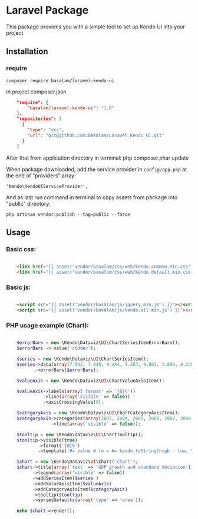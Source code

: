 # Laravel Package

This package provides you with a simple tool to set up Kendo UI into your project

## Installation

### require

`composer require basalam/laravel-kendo-ui`

In project composer.json
```json
    "require": {
	    "basalam/laravel-kendo-ui": "1.0"
	},
    "repositories": [
	  {
		"type": "vcs",
		"url": "git@github.com:Basalam/Laravel_Kendu_Ui.git"
	  }
	]
   ``` 
After that from application directory in terminal:
    php composer.phar update
    
When package downloaded, add the service provider in `config/app.php` at the end of "providers" array:

    'Kendo\KendoUIServiceProvider',
    
And as last run command in terminal to copy assets from package into "public" directory:

    php artisan vendor:publish --tag=public --force

## Usage

### Basic css:
```html

    <link href="{{ asset('vendor/basalam/css/web/kendo.common.min.css') }}" rel="stylesheet" />
    <link href="{{ asset('vendor/basalam/css/web/kendo.default.min.css') }}" rel="stylesheet" />
```
### Basic js:
```html

    <script src="{{ asset('vendor/basalam/js/jquery.min.js') }}"></script>
    <script src="{{ asset('vendor/basalam/js/kendo.all.min.js') }}"></script>
 ```
### PHP usage example (Chart):

```php

    $errorBars = new \Kendo\Dataviz\UI\ChartSeriesItemErrorBars();
    $errorBars -> value('stddev');

    $series = new \Kendo\Dataviz\UI\ChartSeriesItem();
    $series->data(array(7.943, 7.848, 9.284, 9.263, 9.801, 3.890, 8.238, 9.552))
           ->errorBars($errorBars);

    $valueAxis = new \Kendo\Dataviz\UI\ChartValueAxisItem();

    $valueAxis->labels(array('format' => '{0}%'))
              ->line(array('visible' => false))
              ->axisCrossingValue(0);

    $categoryAxis = new \Kendo\Dataviz\UI\ChartCategoryAxisItem();
    $categoryAxis->categories(array(2003, 2004, 2005, 2006, 2007, 2008, 2009, 2010))
                 ->line(array('visible' => false));

    $tooltip = new \Kendo\Dataviz\UI\ChartTooltip();
    $tooltip->visible(true)
            ->format('{0}%')
            ->template('#= value # (σ = #= kendo.toString(high - low, "N2") #)');

    $chart = new \Kendo\Dataviz\UI\Chart('chart');
    $chart->title(array('text' => 'GDP growth and standard deviation'))
          ->legend(array('visible' => false))
          ->addSeriesItem($series )
          ->addValueAxisItem($valueAxis)
          ->addCategoryAxisItem($categoryAxis)
          ->tooltip($tooltip)
          ->seriesDefaults(array('type' => 'area'));

    echo $chart->render();
```
